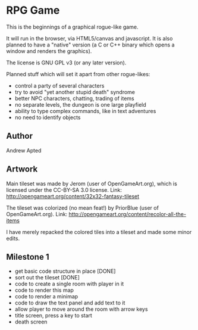 
RPG Game
========

This is the beginnings of a graphical rogue-like game.

It will run in the browser, via HTML5/canvas and javascript.
It is also planned to have a "native" version (a C or C++ binary which
opens a window and renders the graphics).

The license is GNU GPL v3 (or any later version).

Planned stuff which will set it apart from other rogue-likes:

*  control a party of several characters
*  try to avoid "yet another stupid death" syndrome
*  better NPC characters, chatting, trading of items
*  no separate levels, the dungeon is one large playfield
*  ability to type complex commands, like in text adventures
*  no need to identify objects


Author
------

Andrew Apted


Artwork
-------

Main tileset was made by Jerom (user of OpenGameArt.org), which is licensed
under the CC-BY-SA 3.0 license.
Link: http://opengameart.org/content/32x32-fantasy-tileset

The tileset was colorized (no mean feat!) by PriorBlue (user of OpenGameArt.org).
Link: http://opengameart.org/content/recolor-all-the-items

I have merely repacked the colored tiles into a tileset and made some
minor edits.


Milestone 1
-----------

*  get basic code structure in place [DONE]
*  sort out the tileset [DONE]
*  code to create a single room with player in it
*  code to render this map
*  code to render a minimap
*  code to draw the text panel and add text to it
*  allow player to move around the room with arrow keys
*  title screen, press a key to start
*  death screen 

